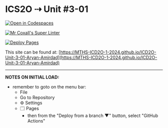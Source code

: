 # ICS2O ⇢ Unit #3-01

[![Open in Codespaces](https://classroom.github.com/assets/launch-codespace-2972f46106e565e64193e422d61a12cf1da4916b45550586e14ef0a7c637dd04.svg)](https://classroom.github.com/open-in-codespaces?assignment_repo_id=18875052)

[![Mr Coxall's Super Linter](https://github.com/MTHS-ICD2O-1-2024/ICD2O-Unit-3-01-Aryan-Amirdad/workflows/Mr%20Coxall's%20Super%20Linter/badge.svg)](https://github.com/MTHS-ICD2O-1-2024/ICD2O-Unit-3-01-Aryan-Amirdad/actions)

[![Deploy Pages](https://github.com/MTHS-ICD2O-1-2024/ICD2O-Unit-3-01-Aryan-Amirdad/workflows/Deploy%20Pages/badge.svg)](https://github.com/MTHS-ICD2O-1-2024/ICD2O-Unit-3-01-Aryan-Amirdad/actions)

This site can be found at: [https://MTHS-ICD2O-1-2024.github.io/ICD2O-Unit-3-01-Aryan-Amirdad](https://MTHS-ICD2O-1-2024.github.io/ICD2O-Unit-3-01-Aryan-Amirdad)

---

**NOTES ON INITIAL LOAD:**
- remember to goto on the menu bar:
  - File
  - Go to Repository
  - ⚙ Settings
  - 🗔 Pages
    - then from the "Deploy from a branch ▼" button, select "GitHub Actions"
